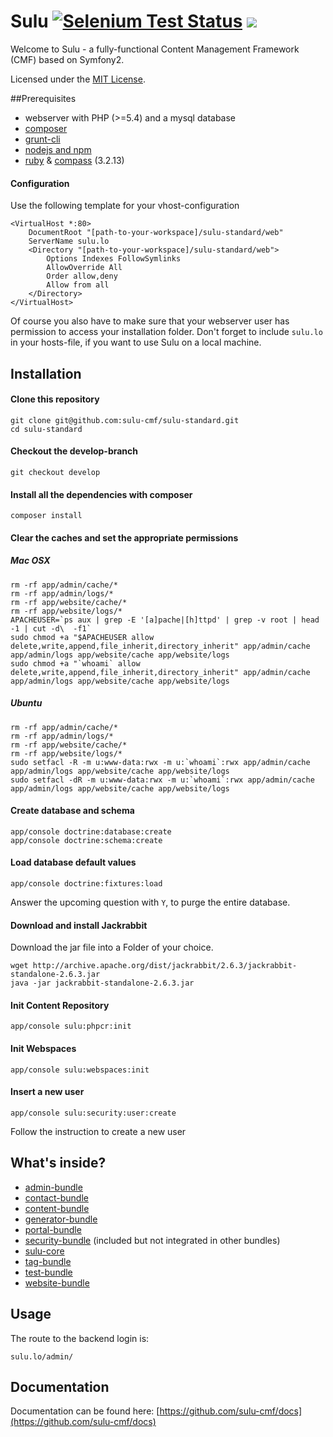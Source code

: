 Sulu [![Selenium Test Status](https://saucelabs.com/buildstatus/sulu-cmf)](https://saucelabs.com/u/sulu-cmf) [![](https://travis-ci.org/sulu-cmf/SuluContentBundle.png)](https://travis-ci.org/sulu-cmf/SuluContentBundle)
============================================================================================================

Welcome to Sulu - a fully-functional  Content Management Framework (CMF) based on Symfony2.

Licensed under the [MIT License](https://github.com/sulu-cmf/SuluContentBundle/blob/develop/LICENSE).

##Prerequisites

- webserver with PHP (>=5.4) and a mysql database
- [composer](https://getcomposer.org/)
- [grunt-cli](http://gruntjs.com/getting-started)
- [nodejs and npm](http://nodejs.org/)
- [ruby](https://www.ruby-lang.org/en/downloads/) & [compass](http://compass-style.org/install/) (3.2.13)


#### Configuration

Use the following template for your vhost-configuration
```
<VirtualHost *:80>
    DocumentRoot "[path-to-your-workspace]/sulu-standard/web"
    ServerName sulu.lo
    <Directory "[path-to-your-workspace]/sulu-standard/web">
        Options Indexes FollowSymlinks
        AllowOverride All
        Order allow,deny
        Allow from all
    </Directory>
</VirtualHost>
```

Of course you also have to make sure that your webserver user has permission to access your installation folder.
Don't forget to include `sulu.lo` in your hosts-file, if you want to use Sulu on a local machine.


## Installation

#### Clone this repository

```
git clone git@github.com:sulu-cmf/sulu-standard.git
cd sulu-standard
```

#### Checkout the develop-branch

```
git checkout develop
```

#### Install all the dependencies with composer

```
composer install
```

#### Clear the caches and set the appropriate permissions

##### Mac OSX
```
rm -rf app/admin/cache/*
rm -rf app/admin/logs/*
rm -rf app/website/cache/*
rm -rf app/website/logs/*
APACHEUSER=`ps aux | grep -E '[a]pache|[h]ttpd' | grep -v root | head -1 | cut -d\  -f1`
sudo chmod +a "$APACHEUSER allow delete,write,append,file_inherit,directory_inherit" app/admin/cache app/admin/logs app/website/cache app/website/logs
sudo chmod +a "`whoami` allow delete,write,append,file_inherit,directory_inherit" app/admin/cache app/admin/logs app/website/cache app/website/logs
```

##### Ubuntu
```
rm -rf app/admin/cache/*
rm -rf app/admin/logs/*
rm -rf app/website/cache/*
rm -rf app/website/logs/*
sudo setfacl -R -m u:www-data:rwx -m u:`whoami`:rwx app/admin/cache app/admin/logs app/website/cache app/website/logs
sudo setfacl -dR -m u:www-data:rwx -m u:`whoami`:rwx app/admin/cache app/admin/logs app/website/cache app/website/logs
```

#### Create database and schema
```
app/console doctrine:database:create
app/console doctrine:schema:create
```

#### Load database default values
```
app/console doctrine:fixtures:load
```
Answer the upcoming question with `Y`, to purge the entire database.

#### Download and install Jackrabbit

Download the jar file into a Folder of your choice.

```
wget http://archive.apache.org/dist/jackrabbit/2.6.3/jackrabbit-standalone-2.6.3.jar
java -jar jackrabbit-standalone-2.6.3.jar
```

#### Init Content Repository

```
app/console sulu:phpcr:init
```

#### Init Webspaces

```
app/console sulu:webspaces:init
```


#### Insert a new user
```
app/console sulu:security:user:create
```
Follow the instruction to create a new user

## What's inside?

- [admin-bundle](https://github.com/sulu-cmf/SuluAdminBundle)
- [contact-bundle](https://github.com/sulu-cmf/SuluContactBundle)
- [content-bundle](https://github.com/sulu-cmf/SuluContentBundle)
- [generator-bundle](https://github.com/sulu-cmf/SuluGeneratorBundle)
- [portal-bundle](https://github.com/sulu-cmf/SuluPortalBundle)
- [security-bundle](https://github.com/sulu-cmf/SuluSecurityBundle) (included but not integrated in other bundles)
- [sulu-core](https://github.com/sulu-cmf/sulu)
- [tag-bundle](https://github.com/sulu-cmf/SuluTagBundle)
- [test-bundle](https://github.com/sulu-cmf/SuluTestBundle)
- [website-bundle](https://github.com/sulu-cmf/SuluWebsiteBundle)

## Usage

The route to the backend login is:

```
sulu.lo/admin/
```

## Documentation

Documentation can be found here: [https://github.com/sulu-cmf/docs](https://github.com/sulu-cmf/docs)
